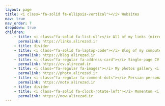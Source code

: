 ```yaml
---
layout: page
title: <i class="fa-solid fa-ellipsis-vertical"></i> Websites
nav: true
nav_order: 7
dropdown: true
children:
    - title: <i class="fa-solid fa-list-ul"></i> All of my links (mirrors) <i class="fa-solid fa-up-right-from-square"></i>
      permalink: https://links.alirezad.ir
    - title: divider
    - title: <i class="fa-solid fa-laptop-code"></i> Blog of my computer world <i class="fa-solid fa-up-right-from-square"></i>
      permalink: https://blog.alirezad.ir
    - title: <i class="fa-regular fa-address-card"></i> Single-page CV <i class="fa-solid fa-up-right-from-square"></i>
      permalink: https://cv.alirezad.ir
    - title: <i class="fa-regular fa-images"></i> My photos gallery <i class="fa-solid fa-up-right-from-square"></i>
      permalink: https://photo.alirezad.ir
    - title: <i class="fa-regular fa-comment-dots"></i> Persian personal blog <i class="fa-solid fa-up-right-from-square"></i>
      permalink: https://note.alirezad.ir
    - title: divider
    - title: <i class="fa-solid fa-clock-rotate-left"></i> Momentum <i class="fa-solid fa-up-right-from-square"></i>
      permalink: https://now.alirezad.ir
---
```

